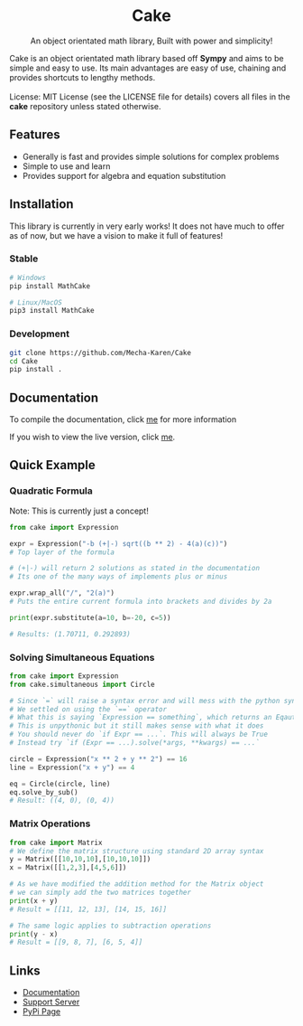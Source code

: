 <h1 align="center">Cake</h1>
<p align="center">An object orientated math library, Built with power and simplicity!</p>

<p>
    Cake is an object orientated math library based off <strong>Sympy</strong> and aims to be simple and easy to use. Its main advantages are easy of use, chaining and provides shortcuts to lengthy methods.<br><br>
    License: MIT License (see the LICENSE file for details) covers all files in the <strong>cake</strong> repository unless stated otherwise.
</p>

<h2>Features</h2>
<ul>
    <li>Generally is fast and provides simple solutions for complex problems</li>
    <li>Simple to use and learn</li>
    <li>Provides support for algebra and equation substitution</li>
</ul>

<h2>Installation</h2>
This library is currently in very early works! It does not have much to offer as of now, but we have a vision to make it full of features!

<h3>Stable</h3>

```sh
# Windows
pip install MathCake

# Linux/MacOS
pip3 install MathCake
```

<h3>Development</h3>

```sh
git clone https://github.com/Mecha-Karen/Cake
cd Cake
pip install .
```

<h2>Documentation</h2>

To compile the documentation, click [me](https://github.com/Mecha-Karen/Documentation#compiling-cake) for more information

If you wish to view the live version, click [me](https://docs.mechakaren.xyz/cake).

<h2>Quick Example</h2>

<h3>Quadratic Formula</h3>
Note: This is currently just a concept!

```py
from cake import Expression

expr = Expression("-b (+|-) sqrt((b ** 2) - 4(a)(c))")
# Top layer of the formula

# (+|-) will return 2 solutions as stated in the documentation
# Its one of the many ways of implements plus or minus

expr.wrap_all("/", "2(a)")
# Puts the entire current formula into brackets and divides by 2a

print(expr.substitute(a=10, b=-20, c=5))

# Results: (1.70711, 0.292893)
```

<h3>Solving Simultaneous Equations</h3>

```py
from cake import Expression
from cake.simultaneous import Circle

# Since `=` will raise a syntax error and will mess with the python syntax
# We settled on using the `==` operator
# What this is saying `Expression == something`, which returns an Eqaution instead of bool
# This is unpythonic but it still makes sense with what it does
# You should never do `if Expr == ...`. This will always be True
# Instead try `if (Expr == ...).solve(*args, **kwargs) == ...`

circle = Expression("x ** 2 + y ** 2") == 16
line = Expression("x + y") == 4

eq = Circle(circle, line)
eq.solve_by_sub()
# Result: ((4, 0), (0, 4))
```

<h3>Matrix Operations</h3>

```py
from cake import Matrix
# We define the matrix structure using standard 2D array syntax
y = Matrix([[10,10,10],[10,10,10]])
x = Matrix([[1,2,3],[4,5,6]])

# As we have modified the addition method for the Matrix object
# we can simply add the two matrices together
print(x + y)
# Result = [[11, 12, 13], [14, 15, 16]]

# The same logic applies to subtraction operations
print(y - x)
# Result = [[9, 8, 7], [6, 5, 4]] 
```

<h2>Links</h2>
<ul>
    <li><a href="https://docs.mechakaren.xyz/cake">Documentation</a></li>
    <li><a href="https://discord.gg/Q5mFhUM">Support Server</a></li>
    <li><a href="https://pypi.org/project/MathCake/">PyPi Page</a></li>
</ul>
